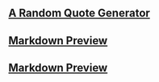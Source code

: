 ## [A Random Quote Generator](https://iaasma15.github.io/randomQuoteMachine/.)

## [Markdown Preview](https://iaasma15.github.io/markdownPreview/.)

## [Markdown Preview](https://iaasma15.github.io/drumMachine/.)
